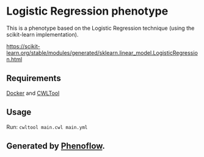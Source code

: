 # Logistic Regression phenotype

This is a phenotype based on the Logistic Regression technique (using the scikit-learn implementation).

https://scikit-learn.org/stable/modules/generated/sklearn.linear_model.LogisticRegression.html

## Requirements

[Docker](https://docs.docker.com/install/) and [CWLTool](https://github.com/common-workflow-language/cwltool#install)

## Usage

Run: `cwltool main.cwl main.yml`

## Generated by [Phenoflow](https://kclhi.org/phenoflow).
